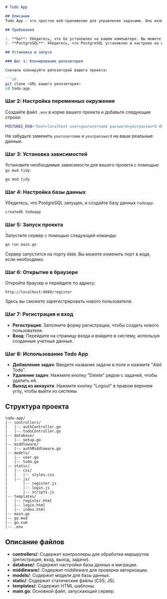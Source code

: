 ```markdown
# Todo App

## Описание
Todo App - это простое веб-приложение для управления задачами. Оно включает функции регистрации, авторизации и ведения списка задач. Проект написан на Go с использованием фреймворка Gin и базы данных PostgreSQL.

## Требования

1. **Go**: Убедитесь, что Go установлен на вашем компьютере. Вы можете скачать его с [официального сайта Go](https://golang.org/dl/).
2. **PostgreSQL**: Убедитесь, что PostgreSQL установлен и настроен на вашем компьютере. Вы можете скачать его с [официального сайта PostgreSQL](https://www.postgresql.org/download/).

## Установка и запуск

### Шаг 1: Клонирование репозитория

Сначала клонируйте репозиторий вашего проекта:

```sh
git clone <URL вашего репозитория>
cd todo-app
```

### Шаг 2: Настройка переменных окружения

Создайте файл `.env` в корне вашего проекта и добавьте следующие строки:

```sh
POSTGRES_DSN="host=localhost user=yourusername password=yourpassword dbname=todoapp port=5432 sslmode=disable"
```

Не забудьте заменить `yourusername` и `yourpassword` на ваши реальные данные.

### Шаг 3: Установка зависимостей

Установите необходимые зависимости для вашего проекта с помощью `go mod tidy`:

```sh
go mod tidy
```

### Шаг 4: Настройка базы данных

Убедитесь, что PostgreSQL запущен, и создайте базу данных `todoapp`:

```sh
createdb todoapp
```

### Шаг 5: Запуск проекта

Запустите сервер с помощью следующей команды:

```sh
go run main.go
```

Сервер запустится на порту `8080`. Вы можете изменить порт в коде, если необходимо.

### Шаг 6: Открытие в браузере

Откройте браузер и перейдите по адресу:

```
http://localhost:8080/register
```

Здесь вы сможете зарегистрировать нового пользователя.

### Шаг 7: Регистрация и вход

- **Регистрация**: Заполните форму регистрации, чтобы создать нового пользователя.
- **Вход**: Перейдите на страницу входа и войдите в систему, используя созданные учетные данные.

### Шаг 8: Использование Todo App

- **Добавление задач**: Введите название задачи в поле и нажмите "Add Todo".
- **Удаление задач**: Нажмите кнопку "Delete" рядом с задачей, чтобы удалить её.
- **Выход из аккаунта**: Нажмите кнопку "Logout" в правом верхнем углу, чтобы выйти из системы.

## Структура проекта

```
todo-app/
|-- controllers/
|   |-- authController.go
|   |-- todoController.go
|-- database/
|   |-- setup.go
|-- middleware/
|   |-- authMiddleware.go
|-- models/
|   |-- user.go
|   |-- todo.go
|-- static/
|   |-- css/
|   |   |-- styles.css
|   |-- js/
|       |-- register.js
|       |-- login.js
|       |-- scripts.js
|-- templates/
|   |-- register.html
|   |-- login.html
|   |-- index.html
|-- main.go
|-- go.mod
|-- go.sum
|-- .env
```

## Описание файлов

- **controllers/**: Содержит контроллеры для обработки маршрутов (регистрация, вход, выход, задачи).
- **database/**: Содержит настройки базы данных и миграции.
- **middleware/**: Содержит middleware для проверки авторизации.
- **models/**: Содержит модели для базы данных.
- **static/**: Содержит статические файлы (CSS, JS).
- **templates/**: Содержит HTML шаблоны.
- **main.go**: Основной файл, запускающий сервер.